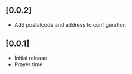 ## [0.0.2]

- Add postalcode and address to configuration

## [0.0.1]

- Initial release
- Prayer time
